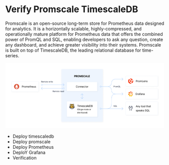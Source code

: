 # Verify Promscale TimescaleDB 


Promscale is an open-source long-term store for Prometheus data designed for analytics. It is a horizontally scalable, highly-compressed, and operationally mature platform for Prometheus data that offers the combined power of PromQL and SQL, enabling developers to ask any question, create any dashboard, and achieve greater visibility into their systems. Promscale is built on top of TimescaleDB, the leading relational database for time-series.


![](https://github.com/timescale/promscale/blob/master/docs/assets/promscale-arch.png)


- Deploy timescaledb
- Deploy promscale
- Deploy Prometheus
- DeploY Grafana
- Verification
